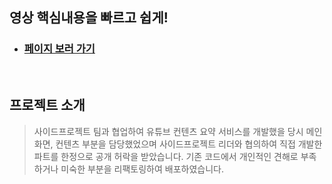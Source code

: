 ## 영상 핵심내용을 빠르고 쉽게!

- ### [페이지 보러 가기](https://zeriong-side-project.vercel.app/)

<br/>

## 프로젝트 소개

> 사이드프로젝트 팀과 협업하여 유튜브 컨텐츠 요약 서비스를 개발했을 당시 메인화면, 컨텐츠 부분을 담당했었으며 
사이드프로젝트 리더와 협의하여 직접 개발한 파트를 한정으로 공개 허락을 받았습니다. 기존 코드에서 개인적인 견해로 
부족하거나 미숙한 부분을 리팩토링하여 배포하였습니다.

<br/>

<!-- ## 기능소개 -->
